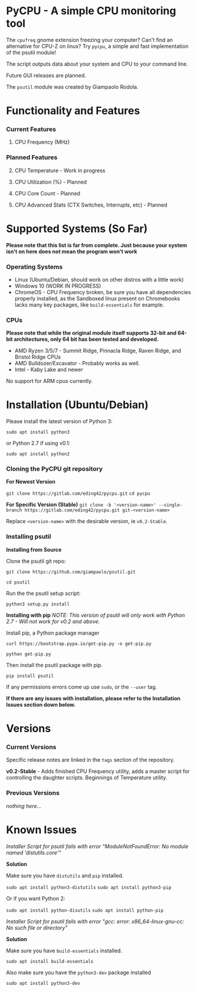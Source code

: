 # PyCPU - A simple CPU monitoring tool

The `cpufreq` gnome extension freezing your computer? Can't find an alternative for CPU-Z on linux? Try `pycpu`, a simple and fast implementation of the psutil module!

The script outputs data about your system and CPU to your command line. 

Future GUI releases are planned. 

The `psutil` module was created by Giampaolo Rodola. 

# Functionality and Features
### Current Features

1. CPU Frequency (MHz)

### Planned Features

2. CPU Temperature - Work in progress

3. CPU Utilization (%) - Planned

4. CPU Core Count - Planned

5. CPU Advanced Stats (CTX Switches, Interrupts, etc) - Planned

# Supported Systems (So Far)
**Please note that this list is far from complete. Just because your system isn't on here does not mean the program won't work**

### Operating Systems

* Linux (Ubuntu/Debian, should work on other distros with a little work)
* Windows 10 (WORK IN PROGRESS)
* ChromeOS - CPU Frequency broken, be sure you have all dependencies properly installed, as the Sandboxed linux present on Chromebooks lacks many key packages, like `build-essentials` for example. 

### CPUs
**Please note that while the original module itself supports 32-bit and 64-bit architectures, only 64 bit has been tested and developed.**

* AMD Ryzen 3/5/7 - Summit Ridge, Pinnacla Ridge, Raven Ridge, and Bristol Ridge CPUs
* AMD Bulldozer/Excavator - Probably works as well. 
* Intel - Kaby Lake and newer

No support for ARM cpus currently. 

# Installation (Ubuntu/Debian)

Please install the latest version of Python 3:

`sudo apt install python3`

or Python 2.7 if using v0.1:

`sudo apt install python2`

### Cloning the PyCPU git repository

**For Newest Version**

`git clone https://gitlab.com/eding42/pycpu.git`
`cd pycpu`

**For Specific Version (Stable)**
`git clone -b '<version-name>' --single-branch https://gitlab.com/eding42/pycpu.git git-<version-name>`

Replace `<version-name>` with the desirable version, ie `v0.2-Stable`.

### Installing psutil

**Installing from Source**

Clone the psutil git repo:

`git clone https://github.com/giampaolo/psutil.git`

`cd psutil`

Run the the psutil setup script:

`python3 setup.py install`

**Installing with pip**
*NOTE: This version of psutil will only work with Python 2.7 - Will not work for v0.2 and above.*

Install pip, a Python package manager

`curl https://bootstrap.pypa.io/get-pip.py -o get-pip.py`

`python get-pip.py`

Then install the psutil package with pip. 

`pip install psutil`

If any permissions errors come up use `sudo`, or the `--user` tag.

**If there are any issues with installation, please refer to the Installation Issues section down below.**

# Versions
### Current Versions

Specific release notes are linked in the `tags` section of the repository.

**v0.2-Stable** - Adds finished CPU Frequency utility, adds a master script for controlling the daughter scripts. Beginnings of Temperature utility. 

### Previous Versions

*nothing here...*

# Known Issues

*Installer Script for psutil fails with error "ModuleNotFoundError: No module named 'distutils.core'"*

**Solution**

Make sure you have `distutils` and `pip` installed.

`sudo apt install python3-distutils`
`sudo apt install python3-pip`

Or if you want Python 2:

`sudo apt install python-disutils`
`sudo apt install python-pip`

*Installer Script for psutil fails with error "gcc: error: x86_64-linux-gnu-cc: No such file or directory"*

**Solution**

Make sure you have `build-essentials` installed.

`sudo apt install build-essentials`

Also make sure you have the `python3-dev` package installed

`sudo apt install python3-dev`